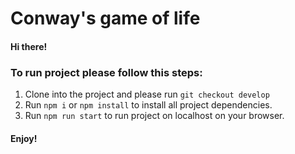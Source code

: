 # Conway's game of life

#### Hi there!

### To run project please follow this steps:

1. Clone into the project and please run `git checkout develop`
2. Run `npm i` or `npm install` to install all project dependencies.
3. Run `npm run start` to run project on localhost on your browser.

#### Enjoy!

